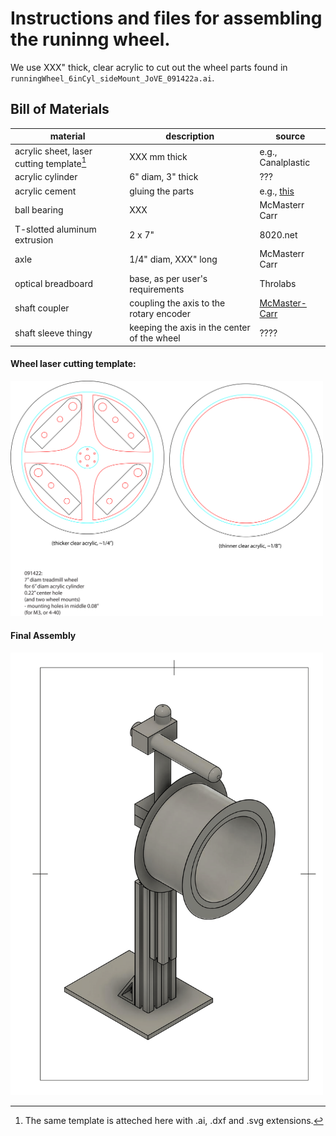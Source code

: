 # Instructions and files for assembling the runinng wheel.

We use XXX" thick, clear acrylic to cut out the wheel parts found in `runningWheel_6inCyl_sideMount_JoVE_091422a.ai`.

## Bill of Materials


| material | description | source |
| -------- | ----------- | ------ |
| acrylic sheet, laser cutting template[^1]  | XXX mm thick | e.g., Canalplastic|
| acrylic cylinder | 6" diam, 3" thick | ??? |
|acrylic cement|gluing the parts|e.g., [this](https://www.amazon.com/SCIGRIP-10315-Acrylic-Cement-Low-VOC/dp/B003HNFLMY)|
| ball bearing | XXX | McMasterr Carr |
| T-slotted aluminum extrusion | 2 x 7" | 8020.net |
| axle | 1/4" diam, XXX" long | McMasterr Carr |
| optical breadboard | base, as per user's requirements | Throlabs|
|shaft coupler|coupling the axis to the rotary encoder| [McMaster-Carr](https://www.mcmaster.com/shaft-couplings/set-screw-precision-flexible-shaft-couplings/for-shaft-misalignment-type~axial/system-of-measurement~inch/for-shaft-diameter~1-4/length~3-4-2/)|
|shaft sleeve thingy|keeping the axis in the center of the wheel|????|

#### Wheel laser cutting template:
[^1]:The same template is atteched here with .ai, .dxf and .svg extensions. 

<img src="runningWheel_6inCyl_sideMount_JoVE_091422a.png" alt="wheel" style="width:500px;"/>

#### Final Assembly
<img src="wheel.png" alt="wheel" style="width:500px;"/>
